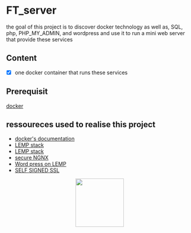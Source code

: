 # FT_server
the goal of this project is to discover docker technology
as well as, SQL, php, PHP_MY_ADMIN, and wordpress
and use it to run a mini web server that provide these services

## Content
- [x] one docker container that runs these services

## Prerequisit
[docker](https://www.docker.com/get-started)

## ressoureces used to realise this project
* [docker's documentation](https://docs.docker.com/)
* [LEMP stack](https://devanswers.co/installing-nginx-mysql-php-lemp-stack-ubuntu-18-04/)
* [LEMP stack](https://linuxize.com/post/how-to-install-phpmyadmin-with-nginx-on-ubuntu-18-04/)
* [secure NGNX](https://linuxize.com/post/secure-nginx-with-let-s-encrypt-on-ubuntu-18-04/)
* [Word press on LEMP](https://www.digitalocean.com/community/tutorials/how-to-install-wordpress-with-lemp-on-ubuntu-18-04)
* [SELF SIGNED SSL](https://www.youtube.com/watch?v=X3Pr5VATOyA)

<p align="center">
    <img src="https://i.imgur.com/jm1e5Hk.jpg" height="130">
</p>
